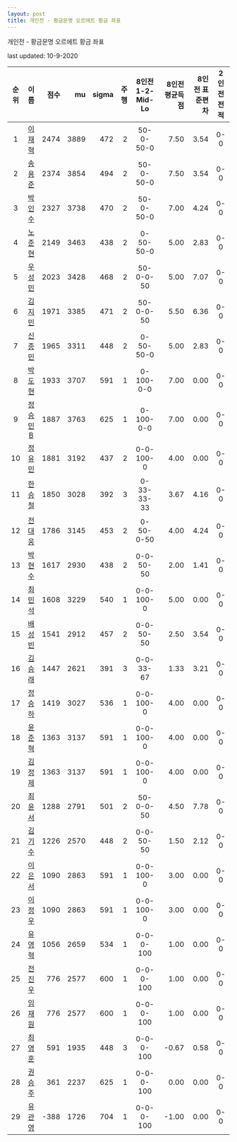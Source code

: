 ```yaml
---
layout: post
title: 개인전 - 황금문명 오르에트 황금 좌표
---
```



개인전 - 황금문명 오르에트 황금 좌표


last updated: 10-9-2020

| 순위 | 이름 | 점수 | mu | sigma | 주행 | 8인전 1-2-Mid-Lo | 8인전 평균득점 | 8인전 표준편차 | 2인전 전적 |
|:---:|:---:|---:|---:|---:|---:|:---:|---:|---:|:---:|
| 1 | [이재혁](../ijaehyeok) | 2474 | 3889 | 472 | 2 | 50-0-50-0 | 7.50 | 3.54 | 0-0 |
| 2 | [송용준](../songyongjun) | 2374 | 3854 | 494 | 2 | 50-0-50-0 | 7.50 | 3.54 | 0-0 |
| 3 | [박인수](../bakinsu) | 2327 | 3738 | 470 | 2 | 50-0-50-0 | 7.00 | 4.24 | 0-0 |
| 4 | [노준현](../nojunhyeon) | 2149 | 3463 | 438 | 2 | 0-50-50-0 | 5.00 | 2.83 | 0-0 |
| 5 | [우성민](../useongmin) | 2023 | 3428 | 468 | 2 | 50-0-0-50 | 5.00 | 7.07 | 0-0 |
| 6 | [김지민](../gimjimin) | 1971 | 3385 | 471 | 2 | 50-0-0-50 | 5.50 | 6.36 | 0-0 |
| 7 | [신종민](../shinjongmin) | 1965 | 3311 | 448 | 2 | 0-50-50-0 | 5.00 | 2.83 | 0-0 |
| 8 | [박도현](../bakdohyeon) | 1933 | 3707 | 591 | 1 | 0-100-0-0 | 7.00 | 0.00 | 0-0 |
| 9 | [정승민B](../jeongseungminb) | 1887 | 3763 | 625 | 1 | 0-100-0-0 | 7.00 | 0.00 | 0-0 |
| 10 | [정유민](../jeongyumin) | 1881 | 3192 | 437 | 2 | 0-0-100-0 | 4.00 | 0.00 | 0-0 |
| 11 | [한승철](../hanseungcheol) | 1850 | 3028 | 392 | 3 | 0-33-33-33 | 3.67 | 4.16 | 0-0 |
| 12 | [전대웅](../jeondaewoong) | 1786 | 3145 | 453 | 2 | 0-50-0-50 | 4.00 | 4.24 | 0-0 |
| 13 | [박현수](../bakhyeonsu) | 1617 | 2930 | 438 | 2 | 0-0-50-50 | 2.00 | 1.41 | 0-0 |
| 14 | [최민석](../choiminseok) | 1608 | 3229 | 540 | 1 | 0-0-100-0 | 5.00 | 0.00 | 0-0 |
| 15 | [배성빈](../baeseongbin) | 1541 | 2912 | 457 | 2 | 0-0-50-50 | 2.50 | 3.54 | 0-0 |
| 16 | [김승래](../gimseungrae) | 1447 | 2621 | 391 | 3 | 0-0-33-67 | 1.33 | 3.21 | 0-0 |
| 17 | [정승하](../jeongseungha) | 1419 | 3027 | 536 | 1 | 0-0-100-0 | 4.00 | 0.00 | 0-0 |
| 18 | [윤준혁](../yunjunhyeok) | 1363 | 3137 | 591 | 1 | 0-0-100-0 | 4.00 | 0.00 | 0-0 |
| 19 | [김정제](../gimjeongje) | 1363 | 3137 | 591 | 1 | 0-0-100-0 | 4.00 | 0.00 | 0-0 |
| 20 | [최윤서](../choiyunseo) | 1288 | 2791 | 501 | 2 | 50-0-0-50 | 4.50 | 7.78 | 0-0 |
| 21 | [김기수](../gimgisu) | 1226 | 2570 | 448 | 2 | 0-0-50-50 | 1.50 | 2.12 | 0-0 |
| 22 | [이은서](../ieunseo) | 1090 | 2863 | 591 | 1 | 0-0-100-0 | 3.00 | 0.00 | 0-0 |
| 23 | [이정우](../ijeongu) | 1090 | 2863 | 591 | 1 | 0-0-100-0 | 3.00 | 0.00 | 0-0 |
| 24 | [유영혁](../yuyeonghyeok) | 1056 | 2659 | 534 | 1 | 0-0-0-100 | 1.00 | 0.00 | 0-0 |
| 25 | [전진우](../jeonjinwoo) | 776 | 2577 | 600 | 1 | 0-0-0-100 | 1.00 | 0.00 | 0-0 |
| 26 | [임재원](../imjaewon) | 776 | 2577 | 600 | 1 | 0-0-0-100 | 1.00 | 0.00 | 0-0 |
| 27 | [최영훈](../choiyeonghun) | 591 | 1935 | 448 | 3 | 0-0-0-100 | -0.67 | 0.58 | 0-0 |
| 28 | [권승주](../glamint) | 361 | 2237 | 625 | 1 | 0-0-0-100 | 0.00 | 0.00 | 0-0 |
| 29 | [유관영](../yugwanyeong) | -388 | 1726 | 704 | 1 | 0-0-0-100 | -1.00 | 0.00 | 0-0 |
